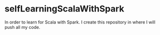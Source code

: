 # selfLearningScalaWithSpark
In order to learn for Scala with Spark. I create this repository in where I will push all my code.
